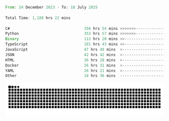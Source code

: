 <!--START_SECTION:waka-->

```rust
From: 24 December 2023 - To: 18 July 2025

Total Time: 1,189 hrs 22 mins

C#                                 356 hrs 54 mins >>>>>>>------------------   29.55 %
Python                             353 hrs 57 mins >>>>>>>------------------   29.30 %
Binary                             112 hrs 20 mins >>-----------------------   09.30 %
TypeScript                         101 hrs 43 mins >>-----------------------   08.42 %
JavaScript                         47 hrs 48 mins  >------------------------   03.96 %
JSON                               42 hrs 42 mins  >------------------------   03.54 %
HTML                               36 hrs 28 mins  >------------------------   03.02 %
Docker                             26 hrs 31 mins  >------------------------   02.20 %
YAML                               26 hrs 21 mins  >------------------------   02.18 %
Other                              18 hrs 36 mins  -------------------------   01.54 %
```

<!--END_SECTION:waka-->


<picture>
  <source media="(prefers-color-scheme: dark)" srcset="https://raw.githubusercontent.com/jeerawut97/jeerawut97/output/github-contribution-grid-snake.svg">
  <img alt="github contribution grid snake animation" src="https://raw.githubusercontent.com/jeerawut97/jeerawut97/output/github-contribution-grid-snake.svg">
</picture>
